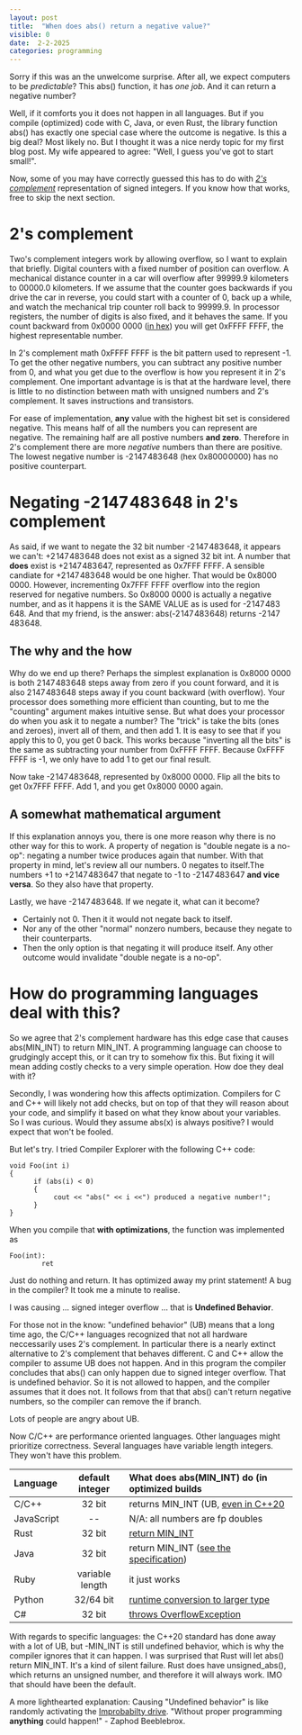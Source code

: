 ```yaml
---
layout: post
title:  "When does abs() return a negative value?"
visible: 0
date:  2-2-2025
categories: programming
---
```


Sorry if this was an the unwelcome surprise. After all, we expect computers to be _predictable_? This abs() function, it has _one job_. And it can return a negative number? 

Well, if it comforts you it does not happen in all languages. But if you compile (optimized) code with C, Java, or even Rust, the library function abs() has exactly one special case where the outcome is negative. Is this a big deal? Most likely no. But I thought it was a nice nerdy topic for my first blog post. My wife appeared to agree: "Well, I guess you've got to start small!". 

Now, some of you may have correctly guessed this has to do with _[2's complement](https://en.wikipedia.org/wiki/Two's_complement)_ representation of signed integers. If you know how that works, free to skip the next section.   

# 2's complement

Two's complement integers work by allowing overflow, so I want to explain that briefly. Digital counters with a fixed number of position can overflow. A mechanical distance counter in a car will overflow after 99999.9 kilometers to 00000.0 kilometers. If we assume that the counter goes backwards if you drive the car in reverse, you could start with a counter of 0, back up a while, and watch the mechanical trip counter roll back to 99999.9. In processor registers, the number of digits is also fixed, and it behaves the same. If you count backward from  0x0000 0000 ([in hex](https://simple.wikipedia.org/wiki/Hexadecimal)) you will get 0xFFFF FFFF, the highest representable number. 

In 2's complement math 0xFFFF FFFF is the bit pattern used to represent -1. To get the other negative numbers, you can subtract any positive number from 0, and what you get due to the overflow is how you represent it in 2's complement. One important advantage is is that at the hardware level, there is little to no distinction between math with unsigned numbers and 2's complement. It saves instructions and transistors. 

For ease of implementation, **any** value with the highest bit set is considered negative. This means half of all the numbers you can represent are negative. The remaining half are all postive numbers **and zero**. Therefore in 2's complement there are more _negative_ numbers than there are positive. The lowest negative number is -2 147 483 648 (hex 0x8000 0000) has no positive counterpart.

# Negating -2 147 483 648 in 2's complement
As said, if we want to negate the 32 bit number -2 147 483 648, it appears we can't: +2 147 483 648 does not exist as a signed 32 bit int. A number that **does** exist is +2 147 483 647, represented as 0x7FFF FFFF. A sensible candiate for +2 147 483 648 would be one higher. That would be 0x8000 0000. However, incrementing 0x7FFF FFFF overflow into the region reserved for negative numbers. So 0x8000 0000 is actually a negative number, and as it happens it is the SAME VALUE as is used for -2 147 483 648. And that my friend, is the answer: abs(-2 147 483 648) returns -2 147 483 648. 

## The why and the how
Why do we end up there? Perhaps the simplest explanation is 0x8000 0000 is both 2 147 483 648 steps away from zero if you count forward, and it is also 2 147 483 648 steps away if you count backward (with overflow). Your processor does something more efficient than counting, but to me the "counting" argument makes intuitive sense.
But what does your processor do when you ask it to negate a number? The "trick" is take the bits (ones and zeroes), invert all of them, and then add 1. It is easy to see that if you apply this to 0, you get 0 back. This works because "inverting all the bits" is the same as subtracting your number from 0xFFFF FFFF. Because 0xFFFF FFFF is -1, we only have to add 1 to get our final result.

Now take -2 147 483 648, represented by 0x8000 0000. Flip all the bits to get 0x7FFF FFFF. Add 1, and you get 0x8000 0000 again.

## A somewhat mathematical argument
If this explanation annoys you, there is one more reason why there is no other way for this to work. 
A property of negation is "double negate is a no-op": negating a number twice produces again that number. With that property in mind, let's review all our numbers. 0 negates to itself.The numbers +1 to +2 147 483 647 that negate to -1 to -2 147 483 647 **and vice versa**. So they also have that property.

Lastly, we have -2 147 483 648. If we negate it, what can it become?
 - Certainly not 0. Then it it would not negate back to itself.
 - Nor any of the other "normal" nonzero numbers, because they negate to their counterparts.
 - Then the only option is that negating it will produce itself. Any other outcome would invalidate "double negate is a no-op". 

# How do programming languages deal with this?
So we agree that 2's complement hardware has this edge case that causes abs(MIN_INT) to return MIN_INT. A programming language can choose to grudgingly accept this, or it can try to somehow fix this. But fixing it will mean adding costly checks to a very simple operation. How doe they deal with it?

Secondly, I was wondering how this affects optimization. Compilers for C and C++ will likely not add checks, but on top of that they will reason about your code, and simplify it based on what they know about your variables. So I was curious. Would they assume abs(x) is always positive? I would expect that won't be fooled. 

But let's try.  I tried Compiler Explorer with the following C++ code:

    void Foo(int i)
    {
          if (abs(i) < 0)
          {
               cout << "abs(" << i <<") produced a negative number!";
          }
    }

When you compile that **with optimizations**, the function was implemented as 

    Foo(int):
            ret

Just do nothing and return. It has optimized away my print statement! A bug in the compiler? It took me a minute to realise. 

I was causing ... signed integer overflow ... that is **Undefined Behavior**.

For those not in the know: "undefined behavior" (UB) means that a long time ago, the C/C++ languages recognized that not all hardware neccessarily uses 2's complement. In particular there is a nearly extinct alternative to 2's complement that behaves different. C and C++ allow the compiler to assume UB does not happen. And in this program the compiler concludes that abs() can only happen due to signed integer overflow. That is undefined behavior. So it is not allowed to happen, and the compiler assumes that it does not. It follows from that that abs() can't return negative numbers, so the compiler can remove the if branch.

Lots of people are angry about UB. 

Now C/C++ are performance oriented languages. Other languages might prioritize correctness. Several languages have variable length integers. They won't have this problem. 

| Language | default integer | What does abs(MIN_INT) do (in optimized builds |
|:--------|:-------:|:-------|
| C/C++   | 32 bit   |  returns MIN_INT (UB, [even in C++20](https://stackoverflow.com/a/57363573) |
| JavaScript | --  |  N/A: all numbers are fp doubles |
| Rust    | 32 bit   | [return MIN_INT](https://doc.rust-lang.org/stable/std/primitive.i32.html#method.abs)   |
| Java    | 32 bit   | return MIN_INT  ([see the specification](https://docs.oracle.com/javase/8/docs/api/java/lang/Math.html#abs-int-)) |
| Ruby    | variable length   | it just works |
| Python    | 32/64 bit | [runtime conversion to larger type](https://peps.python.org/pep-0237/) |
| C#    | 32 bit   | [throws OverflowException](https://learn.microsoft.com/en-us/dotnet/api/system.math.abs?view=netstandard-2.1#system-math-abs(system-int32))   |
 
With regards to specific languages: the C++20 standard has done away with a lot of UB, but -MIN_INT is still undefined behavior, which is why the compiler ignores that it can happen. I was surprised that Rust will let abs() return MIN_INT. It's a kind of silent failure. Rust does have unsigned_abs(), which returns an unsigned number, and therefore it will always work. IMO that should have been the default. 

  
A more lighthearted explanation: Causing "Undefined behavior" is like randomly activating the [Improbabilty drive](https://hitchhikers.fandom.com/wiki/Infinite_Improbability_Drive). "Without proper programming **anything** could happen!" - Zaphod Beeblebrox. 
 




